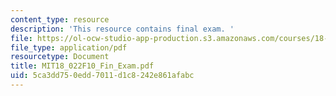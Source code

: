 ```yaml
---
content_type: resource
description: 'This resource contains final exam. '
file: https://ol-ocw-studio-app-production.s3.amazonaws.com/courses/18-022-calculus-of-several-variables-fall-2010/5ca3dd750edd7011d1c8242e861afabc_MIT18_022F10_Fin_Exam.pdf
file_type: application/pdf
resourcetype: Document
title: MIT18_022F10_Fin_Exam.pdf
uid: 5ca3dd75-0edd-7011-d1c8-242e861afabc
---
```

